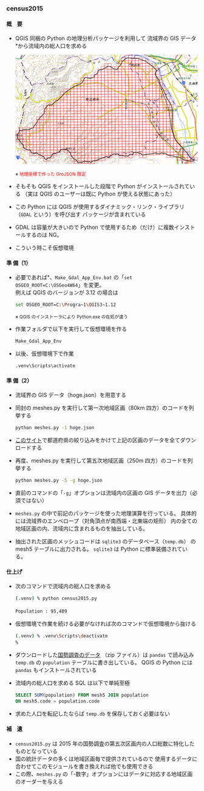 ### census2015

#### 概　要
- QGIS 同梱の Python の地理分析パッケージを利用して
流域界の GIS データ<small><sup>※</sup></small>から流域内の総人口を求める

  ![](../img/mesh.png)

  <small>※ <span style="color:red;">地理座標で作った GroJSON 限定<span></small>

- そもそも QGIS をインストールした段階で Python がインストールされている
（実は QGIS のユーザーは既に Python が使える状態にあった）
- この Python には QGIS が使用するダイナミック・リンク・ライブラリ（```GDAL``` という）を呼び出す
パッケージが含まれている
- GDAL は容量が大きいので Python で使用するため（だけ）に複数インストールするのは NG。
- こういう時こそ仮想環境

#### 準 備（1）
- 必要であれば<small><sup>※</sup></small>、```Make_Gdal_App_Env.bat``` の「```set OSGEO_ROOT=C:\OSGeo4W64```」を変更。
<br>例えば QGIS のバージョンが 3.12 の場合は

  ```sh
  set OSGEO_ROOT=C:\Progra~1\QGIS3~1.12
  ```
  <small>※ QGIS のインストーラにより Python.exe の在処が違う</small>

- 作業フォルダで以下を実行して仮想環境を作る
  ```sh
  Make_Gdal_App_Env
  ```
- 以後、仮想環境下で作業
  ```sh
  .venv\Scripts\activate
  ```

#### 準 備（2）
- 流域界の GIS データ（hoge.json）を用意する
- 同封の meshes.py を実行して第一次地域区画（80km 四方）のコードを列挙する

  ```sh
  python meshes.py -1 hoge.json
  ```
- [このサイト](https://www.e-stat.go.jp/gis/statmap-search?page=1&type=1&toukeiCode=00200521&toukeiYear=2015&aggregateUnit=Q&serveyId=Q002005112015&statsId=T000876)で都道府県の絞り込みをかけて上記の区画のデータを全てダウンロードする
- 再度、meshes.py を実行して第五次地域区画（250m 四方）のコードを列挙する
  ```sh
  python meshes.py -5 -g hoge.json
  ```

- 直前のコマンドの「```-g```」オプションは流域内の区画の GIS データを出力（必須ではない）
- ```meshes.py``` の中で前記のパッケージを使った地理演算を行っている。
具体的には流域界のエンベロープ（対角頂点が南西端・北東端の矩形）
内の全ての地域区画の内、流域内に含まれるものを抽出している。
- 抽出された区画のメッシュコードは ```sqlite3``` のデータベース（```temp.db```）
の mesh5 テーブルに出力される。
```sqlite3``` は Python に標準装備されている。

#### 仕上げ

- 次のコマンドで流域内の総人口を求める

  ```sh
  (.venv) % python census2015.py

  Population : 95,409
  ```
- 仮想環境で作業を続ける必要がなければ次のコマンドで仮想環境から抜ける

  ```sh
  (.venv) % .venv\Scripts\deactivate
  %
  ```

- ダウンロードした[国勢調査のデータ](https://www.e-stat.go.jp/help/data-definition-information/shuroku/T000876.pdf)
（zip ファイル）は ```pandas``` で読み込み
```temp.db``` の ```population``` テーブルに書き出している。
QGIS の Python には ```pandas``` もインストールされている
- 流域内の総人口を求める SQL は以下で単純至極
  ```SQL
  SELECT SUM(population) FROM mesh5 JOIN population
  ON mesh5.code = population.code
  ```
- 求めた人口を転記したならば ```temp.db``` を保存しておく必要はない

#### 補　遺
- ```census2015.py``` は 2015 年の国勢調査の第五次区画内の人口総数に特化したものとなっている
- 国の統計データの多くは地域区画毎で提供されているので
使用するデータに合わせてこのモジュールを書き換えれば他でも使用できる
- この際、```meshes.py``` の「-数字」オプションにはデータに対応する地域区画のオーダーを与える